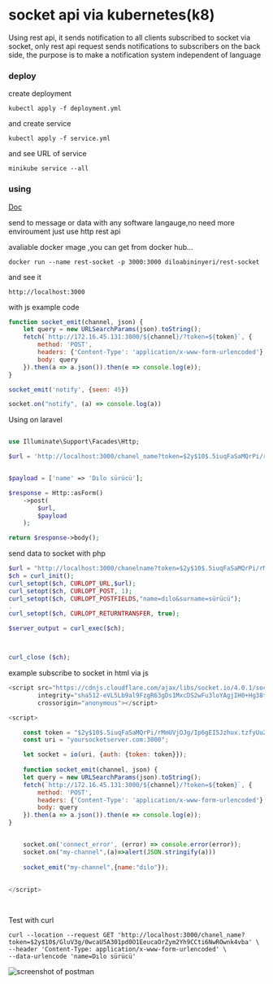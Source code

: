 # socket api via kubernetes(k8)

Using rest api, it sends notification to all clients subscribed to socket via socket, only rest api request sends notifications to subscribers on the back side, the purpose is to make a notification system independent of language

### deploy

create deployment

```console
kubectl apply -f deployment.yml
```
and create service
```console
kubectl apply -f service.yml

```
and see URL of service

```console
minikube service --all

```


### using 

[Doc](https://github.com/diloabininyeri/rest-socket)

send to message or data with any software langauge,no need more enviroument just use http rest api


avaliable docker ımage ,you can get from docker hub...
```console
docker run --name rest-socket -p 3000:3000 diloabininyeri/rest-socket
```

and see it
```
http://localhost:3000
```

with js example code 

```js
function socket_emit(channel, json) {
    let query = new URLSearchParams(json).toString();
    fetch(`http://172.16.45.131:3000/${channel}/?token=${token}`, {
        method: 'POST',
        headers: {'Content-Type': 'application/x-www-form-urlencoded'},
        body: query
    }).then(a => a.json()).then(e => console.log(e));
}

socket_emit('notify', {seen: 45})

socket.on("notify", (a) => console.log(a))

```
Using on laravel 

```php

use Illuminate\Support\Facades\Http;

$url = 'http://localhost:3000/chanel_name?token=$2y$10$.5iuqFaSaMQrPi/rMmUVjOJg/Ip6gEI5Jzhux.tzfyUu2ZmPOAs2C';


$payload = ['name' => 'Dılo sürücü'];

$response = Http::asForm()
    ->post(
        $url,
        $payload
    );

return $response->body();

```

send data to socket with php
```php
$url = "http://localhost:3000/chanelname?token=$2y$10$.5iuqFaSaMQrPi/rMmUVjOJg/Ip6gEI5Jzhux.tzfyUu2ZmPOAs2C";
$ch = curl_init();
curl_setopt($ch, CURLOPT_URL,$url);
curl_setopt($ch, CURLOPT_POST, 1);
curl_setopt($ch, CURLOPT_POSTFIELDS,"name=dılo&surname=sürücü");
.
curl_setopt($ch, CURLOPT_RETURNTRANSFER, true);

$server_output = curl_exec($ch);



curl_close ($ch);

```
example subscribe to socket in html via js 

```js
<script src="https://cdnjs.cloudflare.com/ajax/libs/socket.io/4.0.1/socket.io.min.js"
        integrity="sha512-eVL5Lb9al9FzgR63gDs1MxcDS2wFu3loYAgjIH0+Hg38tCS8Ag62dwKyH+wzDb+QauDpEZjXbMn11blw8cbTJQ=="
        crossorigin="anonymous"></script>

<script>

    const token = "$2y$10$.5iuqFaSaMQrPi/rMmUVjOJg/Ip6gEI5Jzhux.tzfyUu2ZmPOAs2C";
    const uri = "yoursocketserver.com:3000";

    let socket = io(uri, {auth: {token: token}});
    
    function socket_emit(channel, json) {
    let query = new URLSearchParams(json).toString();
    fetch(`http://172.16.45.131:3000/${channel}/?token=${token}`, {
        method: 'POST',
        headers: {'Content-Type': 'application/x-www-form-urlencoded'},
        body: query
    }).then(a => a.json()).then(e => console.log(e));
}


    socket.on('connect_error', (error) => console.error(error));
    socket.on("my-channel",(a)=>alert(JSON.stringify(a)))
    
    socket_emit("my-channel",{name:"dılo"});
    
 
</script>

 
```

Test with curl

```console
curl --location --request GET 'http://localhost:3000/chanel_name?token=$2y$10$/GluV3g/0wcaU5A301pd0O1EeucaOrZym2Yh9CCti6NwROwnk4vba' \
--header 'Content-Type: application/x-www-form-urlencoded' \
--data-urlencode 'name=Dılo sürücü'
```
![screenshot of postman](https://i.ibb.co/MGnzYPz/Screenshot-from-2022-03-08-14-53-41.png)



